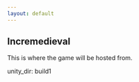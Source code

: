 ```yaml
---
layout: default
---
```


## Incremedieval

This is where the game will be hosted from.

unity_dir: build1
